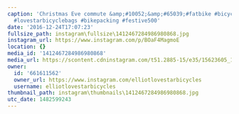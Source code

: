 ```yaml
---
caption: 'Christmas Eve commute &amp;#10052;&amp;#65039;#fatbike #bicycle #snowbike
  #lovestarbicyclebags #bikepacking #festive500'
date: '2016-12-24T17:07:23'
fullsize_path: instagram\fullsize\1412467284986980868.jpg
instagram_url: https://www.instagram.com/p/BOaF4MagmoE
location: {}
media_id: '1412467284986980868'
media_url: https://scontent.cdninstagram.com/t51.2885-15/e35/15623605_1030631257041540_3724314593611218944_n.jpg?ig_cache_key=MTQxMjQ2NzI4NDk4Njk4MDg2OA%3D%3D.2
owner:
  id: '661611562'
  owner_url: https://www.instagram.com/elliotlovestarbicycles
  username: elliotlovestarbicycles
thumbnail_path: instagram\thumbnails\1412467284986980868.jpg
utc_date: 1482599243
---
```

